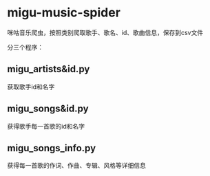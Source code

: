 # migu-music-spider
咪咕音乐爬虫，按照类别爬取歌手、歌名、id、歌曲信息，保存到csv文件

分三个程序：
## migu_artists&id.py
获取歌手id和名字

## migu_songs&id.py
获得歌手每一首歌的id和名字

## migu_songs_info.py
获得每一首歌的作词、作曲、专辑、风格等详细信息
